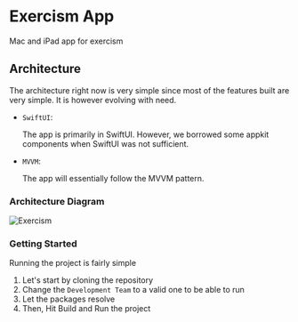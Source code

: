 # Exercism App
Mac and iPad app for exercism 

## Architecture 
The architecture right now is very simple since most of the features built are very simple. It is however evolving with need. 
- `SwiftUI`:
  
    The app is primarily in SwiftUI. However, we borrowed some appkit components when SwiftUI was not sufficient. 
- `MVVM`:

  The app will essentially follow the MVVM pattern. 
### Architecture Diagram
![Exercism](https://user-images.githubusercontent.com/23118371/196192446-afc28329-f37e-4755-b50a-11cf314aa778.png)


### Getting Started

Running the project is fairly simple

1. Let's start by cloning the repository
2. Change the `Development Team` to a valid one to be able to run
3. Let the packages resolve
4. Then, Hit Build and Run the project
